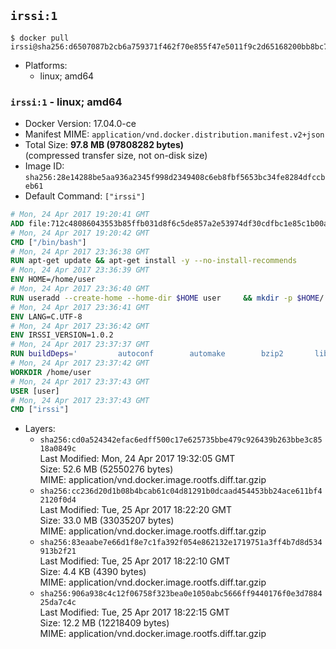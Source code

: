 ## `irssi:1`

```console
$ docker pull irssi@sha256:d6507087b2cb6a759371f462f70e855f47e5011f9c2d65168200bb8bc7f770f4
```

-	Platforms:
	-	linux; amd64

### `irssi:1` - linux; amd64

-	Docker Version: 17.04.0-ce
-	Manifest MIME: `application/vnd.docker.distribution.manifest.v2+json`
-	Total Size: **97.8 MB (97808282 bytes)**  
	(compressed transfer size, not on-disk size)
-	Image ID: `sha256:28e14288be5aa936a2345f998d2349408c6eb8fbf5653bc34fe8284dfccbeb61`
-	Default Command: `["irssi"]`

```dockerfile
# Mon, 24 Apr 2017 19:20:41 GMT
ADD file:712c48086043553b85ffb031d8f6c5de857a2e53974df30cdfbc1e85c1b00a25 in / 
# Mon, 24 Apr 2017 19:20:42 GMT
CMD ["/bin/bash"]
# Mon, 24 Apr 2017 23:36:38 GMT
RUN apt-get update && apt-get install -y --no-install-recommends 		ca-certificates 		libdatetime-perl 		libglib2.0-0 		libwww-perl 		perl 		wget 	&& rm -rf /var/lib/apt/lists/*
# Mon, 24 Apr 2017 23:36:39 GMT
ENV HOME=/home/user
# Mon, 24 Apr 2017 23:36:40 GMT
RUN useradd --create-home --home-dir $HOME user 	&& mkdir -p $HOME/.irssi 	&& chown -R user:user $HOME
# Mon, 24 Apr 2017 23:36:41 GMT
ENV LANG=C.UTF-8
# Mon, 24 Apr 2017 23:36:42 GMT
ENV IRSSI_VERSION=1.0.2
# Mon, 24 Apr 2017 23:37:37 GMT
RUN buildDeps=' 		autoconf 		automake 		bzip2 		libglib2.0-dev 		libncurses-dev 		libperl-dev 		libssl-dev 		libtool 		lynx 		make 		pkg-config 		xz-utils 	' 	&& set -x 	&& apt-get update && apt-get install -y $buildDeps --no-install-recommends 	&& rm -rf /var/lib/apt/lists/* 	&& wget "https://github.com/irssi/irssi/releases/download/${IRSSI_VERSION}/irssi-${IRSSI_VERSION}.tar.xz" -O /tmp/irssi.tar.xz 	&& wget "https://github.com/irssi/irssi/releases/download/${IRSSI_VERSION}/irssi-${IRSSI_VERSION}.tar.xz.asc" -O /tmp/irssi.tar.xz.asc 	&& export GNUPGHOME="$(mktemp -d)" 	&& gpg --keyserver ha.pool.sks-keyservers.net --recv-keys 7EE65E3082A5FB06AC7C368D00CCB587DDBEF0E1 	&& gpg --batch --verify /tmp/irssi.tar.xz.asc /tmp/irssi.tar.xz 	&& rm -r "$GNUPGHOME" /tmp/irssi.tar.xz.asc 	&& mkdir -p /usr/src/irssi 	&& tar -xf /tmp/irssi.tar.xz -C /usr/src/irssi --strip-components 1 	&& rm /tmp/irssi.tar.xz 	&& cd /usr/src/irssi 	&& ./configure 		--enable-true-color 		--with-bot 		--with-proxy 		--with-socks 	&& make -j$(nproc) 	&& make install 	&& rm -rf /usr/src/irssi 	&& apt-get purge -y --auto-remove $buildDeps
# Mon, 24 Apr 2017 23:37:42 GMT
WORKDIR /home/user
# Mon, 24 Apr 2017 23:37:43 GMT
USER [user]
# Mon, 24 Apr 2017 23:37:43 GMT
CMD ["irssi"]
```

-	Layers:
	-	`sha256:cd0a524342efac6edff500c17e625735bbe479c926439b263bbe3c8518a0849c`  
		Last Modified: Mon, 24 Apr 2017 19:32:05 GMT  
		Size: 52.6 MB (52550276 bytes)  
		MIME: application/vnd.docker.image.rootfs.diff.tar.gzip
	-	`sha256:cc236d20d1b08b4bcab61c04d81291b0dcaad454453bb24ace611bf42120f0d4`  
		Last Modified: Tue, 25 Apr 2017 18:22:20 GMT  
		Size: 33.0 MB (33035207 bytes)  
		MIME: application/vnd.docker.image.rootfs.diff.tar.gzip
	-	`sha256:83eaabe7e66d1f8e7c1fa392f054e862132e1719751a3ff4b7d8d534913b2f21`  
		Last Modified: Tue, 25 Apr 2017 18:22:10 GMT  
		Size: 4.4 KB (4390 bytes)  
		MIME: application/vnd.docker.image.rootfs.diff.tar.gzip
	-	`sha256:906a938c4c12f06758f323bea0e1050abc5666ff9440176f0e3d788425da7c4c`  
		Last Modified: Tue, 25 Apr 2017 18:22:15 GMT  
		Size: 12.2 MB (12218409 bytes)  
		MIME: application/vnd.docker.image.rootfs.diff.tar.gzip
